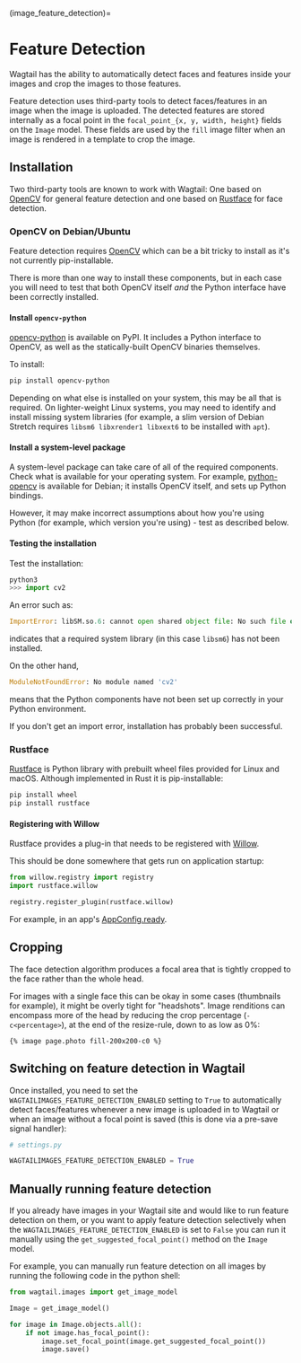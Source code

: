 (image_feature_detection)=

# Feature Detection

Wagtail has the ability to automatically detect faces and features inside your images and crop the images to those features.

Feature detection uses third-party tools to detect faces/features in an image when the image is uploaded. The detected features are stored internally as a focal point in the `focal_point_{x, y, width, height}` fields on the `Image` model. These fields are used by the `fill` image filter when an image is rendered in a template to crop the image.

## Installation

Two third-party tools are known to work with Wagtail: One based on [OpenCV](https://opencv.org/) for general feature detection and one based on [Rustface](https://github.com/torchbox/rustface-py/) for face detection.

### OpenCV on Debian/Ubuntu

Feature detection requires [OpenCV](https://opencv.org/) which can be a bit tricky to install as it's not currently pip-installable.

There is more than one way to install these components, but in each case you will need to test that both OpenCV itself _and_ the Python interface have been correctly installed.

#### Install `opencv-python`

[opencv-python](https://pypi.org/project/opencv-python/) is available on PyPI.
It includes a Python interface to OpenCV, as well as the statically-built OpenCV binaries themselves.

To install:

```sh
pip install opencv-python
```

Depending on what else is installed on your system, this may be all that is required. On lighter-weight Linux systems, you may need to identify and install missing system libraries (for example, a slim version of Debian Stretch requires `libsm6 libxrender1 libxext6` to be installed with `apt`).

#### Install a system-level package

A system-level package can take care of all of the required components. Check what is available for your operating system. For example, [python-opencv](https://packages.debian.org/stretch/python-opencv) is available for Debian; it installs OpenCV itself, and sets up Python bindings.

However, it may make incorrect assumptions about how you're using Python (for example, which version you're using) - test as described below.

#### Testing the installation

Test the installation:

```python
python3
>>> import cv2
```

An error such as:

```python
ImportError: libSM.so.6: cannot open shared object file: No such file or directory
```

indicates that a required system library (in this case `libsm6`) has not been installed.

On the other hand,

```python
ModuleNotFoundError: No module named 'cv2'
```

means that the Python components have not been set up correctly in your Python environment.

If you don't get an import error, installation has probably been successful.

### Rustface

[Rustface](https://github.com/torchbox/rustface-py/) is Python library with prebuilt wheel files provided for Linux and macOS. Although implemented in Rust it is pip-installable:

```sh
pip install wheel
pip install rustface
```

#### Registering with Willow

Rustface provides a plug-in that needs to be registered with [Willow](https://github.com/wagtail/Willow).

This should be done somewhere that gets run on application startup:

```python
from willow.registry import registry
import rustface.willow

registry.register_plugin(rustface.willow)
```

For example, in an app's [AppConfig.ready](https://docs.djangoproject.com/en/2.2/ref/applications/#django.apps.AppConfig.ready).

## Cropping

The face detection algorithm produces a focal area that is tightly cropped to the face rather than the whole head.

For images with a single face this can be okay in some cases (thumbnails for example), it might be overly tight for "headshots".
Image renditions can encompass more of the head by reducing the crop percentage (`-c<percentage>`), at the end of the resize-rule, down to as low as 0%:

```html+django
{% image page.photo fill-200x200-c0 %}
```

## Switching on feature detection in Wagtail

Once installed, you need to set the `WAGTAILIMAGES_FEATURE_DETECTION_ENABLED` setting to `True` to automatically detect faces/features whenever a new image is uploaded in to Wagtail or when an image without a focal point is saved (this is done via a pre-save signal handler):

```python
# settings.py

WAGTAILIMAGES_FEATURE_DETECTION_ENABLED = True
```

## Manually running feature detection

If you already have images in your Wagtail site and would like to run feature detection on them, or you want to apply feature detection selectively when the `WAGTAILIMAGES_FEATURE_DETECTION_ENABLED` is set to `False` you can run it manually using the `get_suggested_focal_point()` method on the `Image` model.

For example, you can manually run feature detection on all images by running the following code in the python shell:

```python
from wagtail.images import get_image_model

Image = get_image_model()

for image in Image.objects.all():
    if not image.has_focal_point():
        image.set_focal_point(image.get_suggested_focal_point())
        image.save()
```
